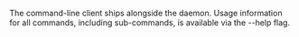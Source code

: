 The command-line client ships alongside the daemon. Usage information for all commands, including sub-commands, is available via the --help flag.

<style>pre { background: inherit !important; word-wrap: inherit !important;  white-space: pre-wrap !important; }</style>
